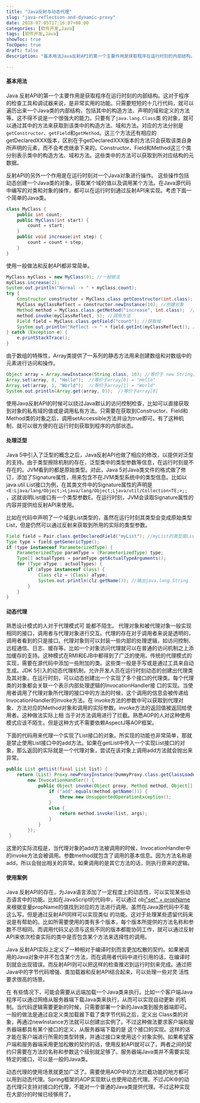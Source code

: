 ```yaml
---
title: "Java反射与动态代理"
slug: "java-reflection-and-dynamic-proxy"
date: 2018-07-05T17:16:07+08:00
categories: [软件开发,Java]
tags: [软件开发,Java]
showToc: true
TocOpen: true
draft: false
description: "基本用法Java反射API的第一个主要作用是获取程序在运行时刻的内部结构。这对于程序的检查工具和调试器来说，是非常实用的功能。只"

---
```

                
#### 基本用法
Java 反射API的第一个主要作用是获取程序在运行时刻的内部结构。这对于程序的检查工具和调试器来说，是非常实用的功能。只需要短短的十几行代码，就可以遍历出来一个Java类的内部结构，包括其中的构造方法、声明的域和定义的方法等。这不得不说是一个很强大的能力。只要有了`java.lang.Class`类 的对象，就可以通过其中的方法来获取到该类中的构造方法、域和方法。对应的方法分别是`getConstructor`、`getField`和`getMethod`。这三个方法还有相应的getDeclaredXXX版本，区别在于getDeclaredXXX版本的方法只会获取该类自身所声明的元素，而不会考虑继承下来的。Constructor、Field和Method这三个类分别表示类中的构造方法、域和方法。这些类中的方法可以获取到所对应结构的元数据。

反射API的另外一个作用是在运行时刻对一个Java对象进行操作。 这些操作包括动态创建一个Java类的对象，获取某个域的值以及调用某个方法。在Java源代码中编写的对类和对象的操作，都可以在运行时刻通过反射API来实现。考虑下面一个简单的Java类。
```java
class MyClass {
    public int count;
    public MyClass(int start) {
        count = start;
    }
    public void increase(int step) {
        count = count + step;
    }
} 
```
使用一般做法和反射API都非常简单。
```java
MyClass myClass = new MyClass(0); //一般做法
myClass.increase(2);
System.out.println("Normal -> " + myClass.count);
try {
    Constructor constructor = MyClass.class.getConstructor(int.class); //获取构造方法
    MyClass myClassReflect = constructor.newInstance(10); //创建对象
    Method method = MyClass.class.getMethod("increase", int.class);  //获取方法
    method.invoke(myClassReflect, 5); //调用方法
    Field field = MyClass.class.getField("count"); //获取域
    System.out.println("Reflect -> " + field.getInt(myClassReflect)); //获取域的值
} catch (Exception e) { 
    e.printStackTrace();
} 
```
由于数组的特殊性，Array类提供了一系列的静态方法用来创建数组和对数组中的元素进行访问和操作。
```java
Object array = Array.newInstance(String.class, 10); //等价于 new String[10]
Array.set(array, 0, "Hello");  //等价于array[0] = "Hello"
Array.set(array, 1, "World");  //等价于array[1] = "World"
System.out.println(Array.get(array, 0));  //等价于array[0]
```
使用Java反射API的时候可以绕过Java默认的访问控制检查，比如可以直接获取到对象的私有域的值或是调用私有方法。只需要在获取到Constructor、Field和Method类的对象之后，调用setAccessible方法并设为true即可。有了这种机制，就可以很方便的在运行时刻获取到程序的内部状态。

#### 处理泛型

Java 5中引入了泛型的概念之后，Java反射API也做了相应的修改，以提供对泛型的支持。由于类型擦除机制的存在，泛型类中的类型参数等信息，在运行时刻是不存在的。JVM看到的都是原始类型。对此，Java 5对Java类文件的格式做了修订，添加了Signature属性，用来包含不在JVM类型系统中的类型信息。比如以java.util.List接口为例，在其类文件中的Signature属性的声明是`<E:Ljava/lang/Object;>Ljava/lang/Object;Ljava/util/Collection<TE;>;;` ，这就说明List接口有一个类型参数E。在运行时刻，JVM会读取Signature属性的内容并提供给反射API来使用。

比如在代码中声明了一个域是List<String>类型的，虽然在运行时刻其类型会变成原始类型List，但是仍然可以通过反射来获取到所用的实际的类型参数。
```java
Field field = Pair.class.getDeclaredField("myList"); //myList的类型是List 
Type type = field.getGenericType(); 
if (type instanceof ParameterizedType) {     
    ParameterizedType paramType = (ParameterizedType) type;     
    Type[] actualTypes = paramType.getActualTypeArguments();     
    for (Type aType : actualTypes) {         
        if (aType instanceof Class) {         
            Class clz = (Class) aType;             
            System.out.println(clz.getName()); //输出java.lang.String         
        }     
    } 
}  
```
#### 动态代理

熟悉设计模式的人对于代理模式可 能都不陌生。 代理对象和被代理对象一般实现相同的接口，调用者与代理对象进行交互。代理的存在对于调用者来说是透明的，调用者看到的只是接口。代理对象则可以封装一些内部的处理逻辑，如访问控制、远程通信、日志、缓存等。比如一个对象访问代理就可以在普通的访问机制之上添加缓存的支持。这种模式在RMI和EJB中都得到了广泛的使用。传统的代理模式的实现，需要在源代码中添加一些附加的类。这些类一般是手写或是通过工具来自动生成。JDK 5引入的动态代理机制，允许开发人员在运行时刻动态的创建出代理类及其对象。在运行时刻，可以动态创建出一个实现了多个接口的代理类。每个代理类的对象都会关联一个表示内部处理逻辑的InvocationHandler接 口的实现。当使用者调用了代理对象所代理的接口中的方法的时候，这个调用的信息会被传递给InvocationHandler的invoke方法。在 invoke方法的参数中可以获取到代理对象、方法对应的Method对象和调用的实际参数。invoke方法的返回值被返回给使用者。这种做法实际上相 当于对方法调用进行了拦截。熟悉AOP的人对这种使用模式应该不陌生。但是这种方式不需要依赖AspectJ等AOP框架。

下面的代码用来代理一个实现了List接口的对象。所实现的功能也非常简单，那就是禁止使用List接口中的add方法。如果在getList中传入一个实现List接口的对象，那么返回的实际就是一个代理对象，尝试在该对象上调用add方法就会抛出来异常。
```java
public List getList(final List list) {
    return (List) Proxy.newProxyInstance(DummyProxy.class.getClassLoader(), new Class[] { List.class },
        new InvocationHandler() {
            public Object invoke(Object proxy, Method method, Object[] args) throws Throwable {
                if ("add".equals(method.getName())) {
                    throw new UnsupportedOperationException();
                }
                else {
                    return method.invoke(list, args);
                }
            }
        });
 } 
```
这里的实际流程是，当代理对象的add方法被调用的时候，InvocationHandler中的invoke方法会被调用。参数method就包含了调用的基本信息。因为方法名称是add，所以会抛出相关的异常。如果调用的是其它方法的话，则执行原来的逻辑。

#### 使用案例

Java 反射API的存在，为Java语言添加了一定程度上的动态性，可以实现某些动态语言中的功能。比如在JavaScript的代码中，可以通过 obj["set" + propName]()来根据变量propName的值找到对应的方法进行调用。虽然在Java源代码中不能这么写，但是通过反射API同样可以实现类似 的功能。这对于处理某些遗留代码来说是有帮助的。比如所需要使用的类有多个版本，每个版本所提供的方法名称和参数不尽相同。而调用代码又必须与这些不同的版本都能协同工作，就可以通过反射API来依次检查实际的类中是否包含某个方法来选择性的调用。

Java 反射API实际上定义了一种相对于编译时刻而言更加松散的契约。如果被调用的Java对象中并不包含某个方法，而在调用者代码中进行引用的话，在编译时刻就会出现错误。而反射API则可以把这样的检查推迟到运行时刻来完成。通过把Java中的字节代码增强、类加载器和反射API结合起来，可以处理一些对灵 活性要求很高的场景。

在 有些情况下，可能会需要从远端加载一个Java类来执行。比如一个客户端Java程序可以通过网络从服务器端下载Java类来执行，从而可以实现自动更新 的机制。当代码逻辑需要更新的时候，只需要部署一个新的Java类到服务器端即可。一般的做法是通过自定义类加载器下载了类字节代码之后，定义出 Class类的对象，再通过newInstance方法就可以创建出实例了。不过这种做法要求客户端和服务器端都具有某个接口的定义，从服务器端下载的是 这个接口的实现。这样的话才能在客户端进行所需的类型转换，并通过接口来使用这个对象实例。如果希望客户端和服务器端采用更加松散的契约的话，使用反射API就可以了。两者之间的契约只需要在方法的名称和参数这个级别就足够了。服务器端Java类并不需要实现特定的接口，可以是一般的Java类。

动态代理的使用场景就更加广泛了。需要使用AOP中的方法拦截功能的地方都可以用到动态代理。Spring框架的AOP实现默认也使用动态代理。不过JDK中的动态代理只支持对接口的代理，不能对一个普通的Java类提供代理。不过这种实现在大部分的时候已经够用了。
